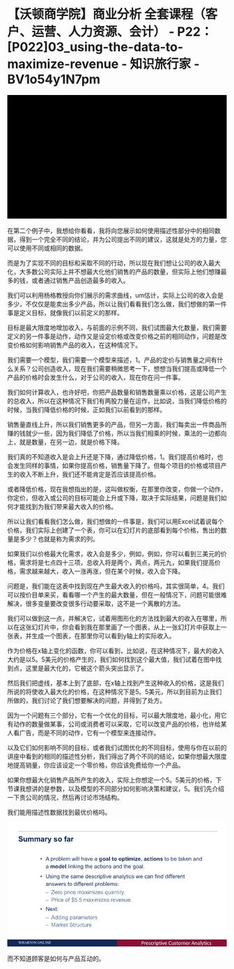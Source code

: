 # 【沃顿商学院】商业分析 全套课程（客户、运营、人力资源、会计） - P22：[P022]03_using-the-data-to-maximize-revenue - 知识旅行家 - BV1o54y1N7pm

![](img/740fe00685d23315121fe54425f26dbf_0.png)

在第二个例子中，我想给你看看，我将向您展示如何使用描述性部分中的相同数据，得到一个完全不同的结论，并为公司提出不同的建议，这就是处方的力量，您可以使用不同或相同的数据。

而是为了实现不同的目标和采取不同的行动，所以现在我们想让公司的收入最大化，大多数公司实际上并不想最大化他们销售的产品的数量，但实际上他们想赚最多的钱，或者通过销售产品创造最多的收入。

我们可以利用杨格教授向你们展示的需求曲线，um估计，实际上公司的收入会是多少，不仅仅是能卖出多少产品，所以让我们看看我们怎么做，我们想做的第一件事是定义目标，就像我们以前定义的那样。

目标是最大限度地增加收入，与前面的示例不同，我们试图最大化数量，我们需要定义的另一件事是动作，动作又是设定价格或改变价格之前的相同动作，问题是改变价格如何影响销售产品的收入，在这种情况下。

我们需要一个模型，我们需要一个模型来描述，1。产品的定价与销售量之间有什么关系？公司创造收入，现在我们需要稍微思考一下，想想当我们提高或降低一个产品的价格时会发生什么，对于公司的收入，现在你在问一件事。

我们如何计算收入，也许好吧，你把产品数量和销售数量乘以价格，这是公司产生的总收入，所以在这种情况下我们有两股力量在运作，比如说，当我们降低价格的时候，当我们降低价格的时候，正如我们以前看到的那样。

销售量直线上升，所以我们销售更多的产品，但另一方面，我们每卖出一件商品所赚的钱就少一些，因为我们降低了价格，所以当我们相乘的时候，乘法的一边都向上，就是数量，在另一边，就是价格下降。

我们真的不知道收入是会上升还是下降，通过降低价格，1。我们提高价格时，也会发生同样的事情，如果你提高价格，销售量下降了。但每个项目的价格或项目产生的收入不断上升，我们还不能肯定是否应该提高价格。

或者降低价格，现在我想指出的是，这叫做权衡，在那里你改变，你做一个动作，你定价，但收入或公司的目标可能会上升或下降，取决于实际结果，问题是我们如何才能找到为我们带来最大收入的价格。

所以让我们看看我们怎么做，我们想做的一件事是，我们可以用Excel试着说每个价格，我们实际上创建了一个表，你可以在幻灯片的底部看到每个价格，售出的数量是多少？也就是称为需求的列。

如果我们以价格最大化需求，收入会是多少，例如，例如，你可以看到三美元的价格，需求将是七点四十三项，总收入将是两个，两点，两元九，如果我们提高价格，需求越来越大，收入一涨再涨，但在某个时候，收入会下降。

问题是，我们能在这表中找到现在产生最大收入的价格吗，其实很简单，4。我们可以按价目单来买，看看哪一个产生的最大数量，但在一般情况下，问题可能很难解决，很多变量要改变很多行动要采取，这不是一个离散的方法。

我们可以做到这一点，并解决它，试着用图形化的方法找到最大的收入在哪里，所以在这张幻灯片中，你会看到我在那里画了一个图表，从上一张幻灯片中获取上一张表，并生成一个图表，在那里你可以看到y轴上的实际收入。

作为价格在x轴上变化的函数，你可以看到，比如说，在这种情况下，最大的收入大约是以5。5美元的价格产生的，我们如何找到这个最大值，我们试着在图中找到点，这里是最大化的，它被这个箭头突出显示了。

然后我们把虚线，基本上到了底部，在x轴上找到产生这种收入的价格，这是我们所说的将使收入最大化的价格，在这种情况下是5。5美元，所以到目前为止我们所做的，我们讨论了我们想要解决的问题，并得到了处方。

因为一个问题有三个部分，它有一个优化的目标，可以最大限度地，最小化，用它有动作的数量做某事，公司或消费者可以采取，它可以改变产品的价格，也许给某人看广告，而是不同的动作，它有一个模型来连接动作。

以及它们如何影响不同的目标，或者我们试图优化的不同目标，使用与你在以前的讲座中看到的相同的描述性分析，我们得出了两个不同的结论，如果你想最大限度地提高销量，你应该设定一个零价格，你应该免费给你一个产品。

如果你想最大化销售产品所产生的收入，实际上你想定一个5。5美元的价格，下节课我想讲的是参数，以及模型的不同部分如何影响决策和建议，5。我们先介绍一下贵公司的情况，然后再讨论市场结构。

我们能用描述性数据找到最优价格吗。

![](img/740fe00685d23315121fe54425f26dbf_2.png)

而不知道顾客是如何与产品互动的。